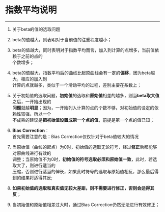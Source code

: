 # 指数平均说明    
-------------------------------------------------------------------------------
1. 关于beta的值的选取问题

  1. beta的值越大，则表明对于当前值的注重程度越小；

  2. beta的值越大，同时表明对于指数平均而言，加入到计算的点增多，当前值依赖于之前的点的<br/>个数增多；

  3. beta的值越大，指数平均后的曲线比起原曲线会有一定的**偏移**，因为beta越大，相应的加入到<br/>计算的点就越多，类似于一个滑动平均的过程，差别主要在系数上；

2. 关于初始值的选取问题，**初始值**的选取和**原始值**相差的越多，则当**beta取大值**之后，一开始出现的<br/>**问题**就越**明显**；因为，一开始列入计算的点的个数不够，对初始值的设定的依赖性较强，所以一个<br/>不成熟的建议是**把初始值设置成第一个点的值**，前提是第一个点的值已知；

3. **Bias Correction**：<br/>
  首先需要注意的是：Bias Correction仅仅针对于beta值较大的情况
  1. 当原始值（曲线的起点）为0时，初始值的选取无论符号，经过**修正**后都能够对原曲线进行有效的<br/>调整；当原始值不为0时，**初始值的符号选取必须和原始值一致**，此时，若选取大了，则进行适当的<br/>压缩，否则进行适当的伸长，如果此时符号的选取与原始值相反，那么最后得到的结果将适得其反;
  2. **如果初始值的选取和真实值无较大差距，则不需要进行修正，否则会适得其反**；

  3. 当初始值和原始值相差过大时，通过Bias Correction仍然无法进行有效修正；
